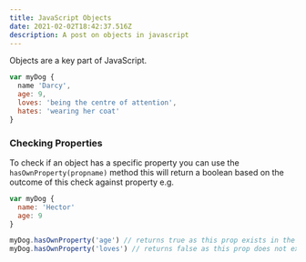 ```yaml
---
title: JavaScript Objects
date: 2021-02-02T18:42:37.516Z
description: A post on objects in javascript
---
```

Objects are a key part of JavaScript. 


```javascript
var myDog {
  name 'Darcy',
  age: 9,
  loves: 'being the centre of attention',
  hates: 'wearing her coat'
}
```

### Checking Properties

To check if an object has a specific property you can use the `hasOwnProperty(propname)` method this will return a boolean based on the outcome of this check against property e.g.

```javascript
var myDog {
  name: 'Hector'
  age: 9
}

myDog.hasOwnProperty('age') // returns true as this prop exists in the object
myDog.hasOwnProperty('loves') // returns false as this prop does not exist in the object
```